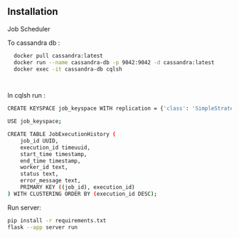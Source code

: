 
## Installation

Job Scheduler

To cassandra db : 

```bash
  docker pull cassandra:latest
  docker run --name cassandra-db -p 9042:9042 -d cassandra:latest
  docker exec -it cassandra-db cqlsh

  
```
In cqlsh run : 
```bash
CREATE KEYSPACE job_keyspace WITH replication = {'class': 'SimpleStrategy', 'replication_factor': 1};

USE job_keyspace;

CREATE TABLE JobExecutionHistory (
    job_id UUID,
    execution_id timeuuid,
    start_time timestamp,
    end_time timestamp,
    worker_id text,
    status text,
    error_message text,
    PRIMARY KEY ((job_id), execution_id)
) WITH CLUSTERING ORDER BY (execution_id DESC);

```

Run server: 
``` bash
pip install -r requirements.txt
flask --app server run
```
